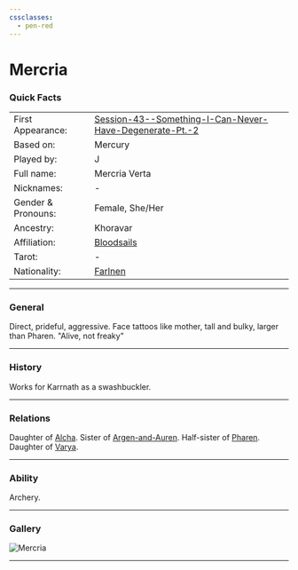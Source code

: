 ```yaml
---
cssclasses:
  - pen-red
---
```

# Mercria
### Quick Facts

|                    |                                                                                                                                                |
| ------------------ | ---------------------------------------------------------------------------------------------------------------------------------------------- |
| First Appearance:  | [Session-43--Something-I-Can-Never-Have-Degenerate-Pt.-2](../../-Session-Notes/Session-43--Something-I-Can-Never-Have-Degenerate-Pt.-2.md) |
| Based on:          | Mercury                                                                                                                                        |
| Played by:         | J                                                                                                                                              |
| Full name:         | Mercria Verta                                                                                                                                  |
| Nicknames:         | -                                                                                                                                              |
| Gender & Pronouns: | Female, She/Her                                                                                                                                |
| Ancestry:          | Khoravar                                                                                                                                       |
| Affiliation:       | [Bloodsails](../../-Groups/Bloodsails.md)                                                                                                      |
| Tarot:             | -                                                                                                                                              |
| Nationality:       | [Farlnen](../../-Locations--Planes/Farlnen.md)                                                                                                 |
***
### General
Direct, prideful, aggressive. Face tattoos like mother, tall and bulky, larger than Pharen.
"Alive, not freaky"

***
### History
Works for Karrnath as a swashbuckler.

***
### Relations
Daughter of [Alcha](Alcha.md).
Sister of [Argen-and-Auren](Argen-and-Auren.md).
Half-sister of [Pharen](../Pharen.md).
Daughter of [Varya](Varya.md).


***
### Ability
Archery.

***
### Gallery

![Mercria](../../../../../../99%20-%20META/attachments/Mercria.png)

***
